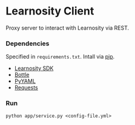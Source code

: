 # Learnosity Client
Proxy server to interact with Learnosity via REST.

### Dependencies
Specified in ```requirements.txt```. Intall via [pip](https://pypi.python.org/pypi/pip).
- [Learnosity SDK](https://github.com/Learnosity/learnosity-sdk-python)
- [Bottle](https://github.com/bottlepy/bottle)
- [PyYAML](https://github.com/yaml/pyyaml)
- [Requests](http://docs.python-requests.org/en/master/)
 
### Run
```
python app/service.py <config-file.yml>
```
